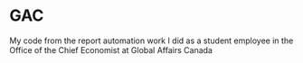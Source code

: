 # GAC
My code from the report automation work I did as a student employee in the Office of the Chief Economist at Global Affairs Canada
